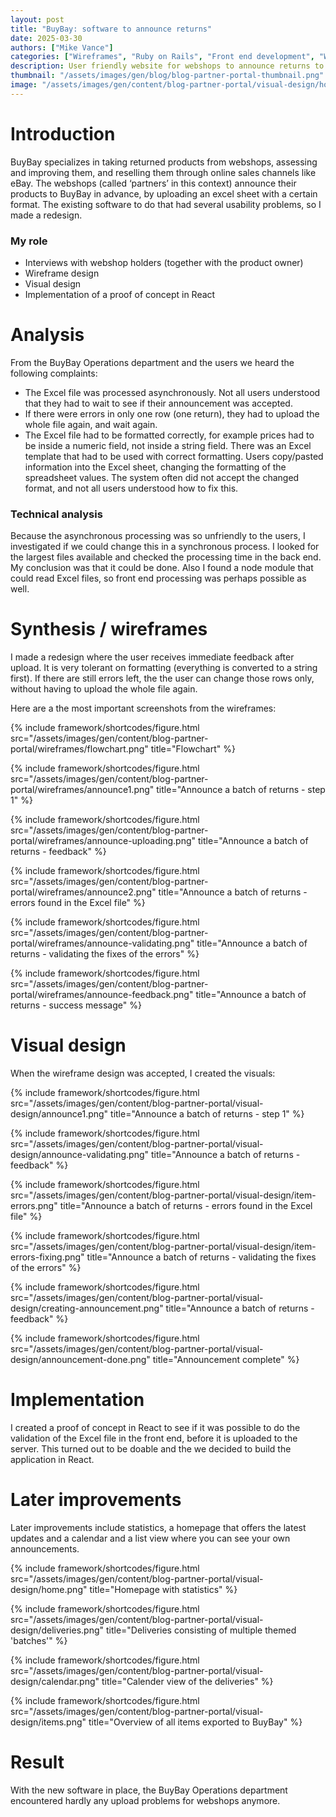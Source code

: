 ```yaml
---
layout: post
title: "BuyBay: software to announce returns"
date: 2025-03-30
authors: ["Mike Vance"]
categories: ["Wireframes", "Ruby on Rails", "Front end development", "Wireframes", "Visual design"]
description: User friendly website for webshops to announce returns to the BuyBay warehouse.
thumbnail: "/assets/images/gen/blog/blog-partner-portal-thumbnail.png"
image: "/assets/images/gen/content/blog-partner-portal/visual-design/home.png"
---
```


# Introduction
BuyBay specializes in taking returned products from webshops, assessing and improving them, and reselling them through online sales channels like eBay. The webshops (called ‘partners’ in this context) announce their products to BuyBay in advance, by uploading an excel sheet with a certain format. The existing software to do that had several usability problems, so I made a redesign.

### My role
- Interviews with webshop holders (together with the product owner)
- Wireframe design
- Visual design
- Implementation of a proof of concept in React

# Analysis
From the BuyBay Operations department and the users we heard the following complaints:
- The Excel file was processed asynchronously. Not all users understood that they had to wait to see if their announcement was accepted.
- If there were errors in only one row (one return), they had to upload the whole file again, and wait again.
- The Excel file had to be formatted correctly, for example prices had to be inside a numeric field, not inside a string field. There was an Excel template that had to be used with correct formatting. Users copy/pasted information into the Excel sheet, changing the formatting of the spreadsheet values. The system often did not accept the changed format, and not all users understood how to fix this.

### Technical analysis
Because the asynchronous processing was so unfriendly to the users, I investigated if we could change this in a synchronous process. I looked for the largest files available and checked the processing time in the back end. My conclusion was that it could be done.
Also I found a node module that could read Excel files, so front end processing was perhaps possible as well.

# Synthesis / wireframes

I made a redesign where the user receives immediate feedback after upload. It is very tolerant on formatting (everything is converted to a string first). If there are still errors left, the the user can change those rows only, without having to upload the whole file again.

Here are a the most important screenshots from the wireframes:

{% include framework/shortcodes/figure.html src="/assets/images/gen/content/blog-partner-portal/wireframes/flowchart.png" title="Flowchart" %}

{% include framework/shortcodes/figure.html src="/assets/images/gen/content/blog-partner-portal/wireframes/announce1.png" title="Announce a batch of returns - step 1" %}

{% include framework/shortcodes/figure.html src="/assets/images/gen/content/blog-partner-portal/wireframes/announce-uploading.png" title="Announce a batch of returns - feedback" %}

{% include framework/shortcodes/figure.html src="/assets/images/gen/content/blog-partner-portal/wireframes/announce2.png" title="Announce a batch of returns - errors found in the Excel file" %}

{% include framework/shortcodes/figure.html src="/assets/images/gen/content/blog-partner-portal/wireframes/announce-validating.png" title="Announce a batch of returns - validating the fixes of the errors" %}

{% include framework/shortcodes/figure.html src="/assets/images/gen/content/blog-partner-portal/wireframes/announce-feedback.png" title="Announce a batch of returns - success message" %}


# Visual design
When the wireframe design was accepted, I created the visuals:

{% include framework/shortcodes/figure.html src="/assets/images/gen/content/blog-partner-portal/visual-design/announce1.png" title="Announce a batch of returns - step 1" %}

{% include framework/shortcodes/figure.html src="/assets/images/gen/content/blog-partner-portal/visual-design/announce-validating.png" title="Announce a batch of returns  - feedback" %}

{% include framework/shortcodes/figure.html src="/assets/images/gen/content/blog-partner-portal/visual-design/item-errors.png" title="Announce a batch of returns - errors found in the Excel file" %}

{% include framework/shortcodes/figure.html src="/assets/images/gen/content/blog-partner-portal/visual-design/item-errors-fixing.png" title="Announce a batch of returns - validating the fixes of the errors" %}

{% include framework/shortcodes/figure.html src="/assets/images/gen/content/blog-partner-portal/visual-design/creating-announcement.png" title="Announce a batch of returns - feedback" %}

{% include framework/shortcodes/figure.html src="/assets/images/gen/content/blog-partner-portal/visual-design/announcement-done.png" title="Announcement complete" %}


# Implementation
I created a proof of concept in React to see if it was possible to do the validation of the Excel file in the front end, before it is uploaded to the server. This turned out to be doable and the we decided to build the application in React.

# Later improvements
Later improvements include statistics, a homepage that offers the latest updates and a calendar and a list view where you can see your own announcements.

{% include framework/shortcodes/figure.html src="/assets/images/gen/content/blog-partner-portal/visual-design/home.png" title="Homepage with statistics" %}

{% include framework/shortcodes/figure.html src="/assets/images/gen/content/blog-partner-portal/visual-design/deliveries.png" title="Deliveries consisting of multiple themed 'batches'" %}

{% include framework/shortcodes/figure.html src="/assets/images/gen/content/blog-partner-portal/visual-design/calendar.png" title="Calender view of the deliveries" %}

{% include framework/shortcodes/figure.html src="/assets/images/gen/content/blog-partner-portal/visual-design/items.png" title="Overview of all items exported to BuyBay" %}




# Result
With the new software in place, the BuyBay Operations department encountered hardly any upload problems for webshops anymore.

